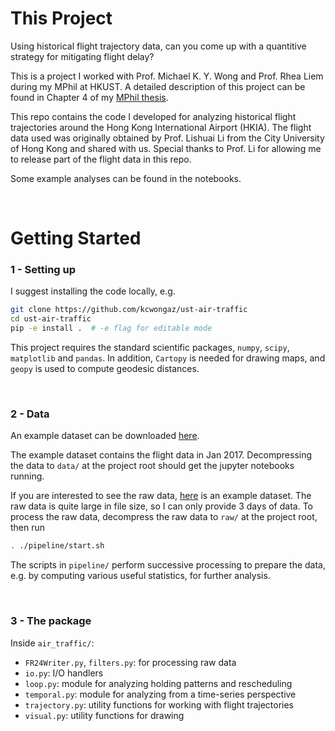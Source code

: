 # This Project

Using historical flight trajectory data, can you come up with a quantitive strategy for mitigating flight delay?

This is a project I worked with Prof. Michael K. Y. Wong and Prof. Rhea Liem during my MPhil at HKUST. A detailed description of this project can be found in Chapter 4 of my [MPhil thesis](https://drive.google.com/file/d/1wgr3l9psxnW8qiUr-FL-vXN2wRbjcxAC/view?usp=sharing).

This repo contains the code I developed for analyzing historical flight trajectories around the Hong Kong International Airport (HKIA). The flight data used was originally obtained by Prof. Lishuai Li from the City University of Hong Kong and shared with us. Special thanks to Prof. Li for allowing me to release part of the flight data in this repo.

Some example analyses can be found in the notebooks.

<br>

# Getting Started

### 1 - Setting up
I suggest installing the code locally, e.g.

```bash
git clone https://github.com/kcwongaz/ust-air-traffic
cd ust-air-traffic
pip -e install .  # -e flag for editable mode
```

This project requires the standard scientific packages, `numpy`, `scipy`, `matplotlib` and `pandas`. In addition, `Cartopy` is needed for drawing maps, and `geopy` is used to compute geodesic distances.

<br>

### 2 - Data
An example dataset can be downloaded [here](https://drive.google.com/file/d/16x6CkRo7pJmwQVzqZOtbD0CiG1tGGGlG/view?usp=sharing). 

The example dataset contains the flight data in Jan 2017. Decompressing the data to `data/` at the project root should get the jupyter notebooks running.

If you are interested to see the raw data, [here](https://drive.google.com/file/d/12otmDSjLT3scv2v_SWaMN4ZOLrHFzCME/view?usp=sharing) is an example dataset. The raw data is quite large in file size, so I can only provide 3 days of data. To process the raw data, decompress the raw data to `raw/` at the project root, then run

```bash
. ./pipeline/start.sh 
```

The scripts in `pipeline/` perform successive processing to prepare the data, e.g. by computing various useful statistics, for further analysis.

<br>

### 3 - The package

Inside `air_traffic/`:
 - `FR24Writer.py`, `filters.py`:  for processing raw data
 - `io.py`:  I/O handlers
 - `loop.py`:  module for analyzing holding patterns and rescheduling
 - `temporal.py`:  module for analyzing from a time-series perspective
 - `trajectory.py`:  utility functions for working with flight trajectories
 - `visual.py`:  utility functions for drawing
